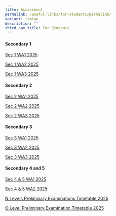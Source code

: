 ```yaml
---
title: Assessment
permalink: /useful-links/for-students/permalink/
variant: tiptap
description: ""
third_nav_title: For Students
---
```

<h4><strong>Secondary 1</strong></h4>
<p><a href="/files/Pdf/Weighted Assessment/Overview_of_Sec_1_WA1_2025.pdf" rel="noopener nofollow" target="_blank">Sec 1 WA1 2025</a>
</p>
<p><a href="/files/Pdf/Weighted Assessment/Sec_1_WA2_2025.pdf" rel="noopener nofollow" target="_blank">Sec 1 WA2 2025</a>
</p>
<p><a href="/files/Pdf/Weighted Assessment/YYSS_Overview_of_WA3_2025_xlsx___Sec_1.pdf" rel="noopener nofollow" target="_blank">Sec 1 WA3 2025</a>
</p>
<h4><strong>Secondary 2</strong></h4>
<p><a href="/files/Pdf/Weighted Assessment/Overview_of_Sec_2_WA1_2025.pdf" rel="noopener nofollow" target="_blank">Sec 2 WA1 2025</a>
</p>
<p><a href="/files/Pdf/Weighted Assessment/Sec_2_WA2_2025.pdf" rel="noopener nofollow" target="_blank">Sec 2 WA2 2025</a>
</p>
<p><a href="/files/Pdf/Weighted Assessment/YYSS_Overview_of_WA3_2025_xlsx___Sec_2.pdf" rel="noopener nofollow" target="_blank">Sec 2 WA3 2025</a>
</p>
<p></p>
<h4><strong>Secondary 3</strong></h4>
<p><a href="/files/Pdf/Weighted Assessment/Overview_of_Sec_3_WA1_2025.pdf" rel="noopener nofollow" target="_blank">Sec 3 WA1 2025</a>
</p>
<p><a href="/files/Pdf/Weighted Assessment/Sec_3_WA2_2025.pdf" rel="noopener nofollow" target="_blank">Sec 3 WA2 2025</a>
</p>
<p><a href="/files/Pdf/Weighted Assessment/YYSS_Overview_of_WA3_2025_xlsx___Sec_3.pdf" rel="noopener nofollow" target="_blank">Sec 3 WA3 2025</a>
</p>
<p></p>
<h4><strong>Secondary 4 and 5</strong></h4>
<p><a href="/files/Pdf/Weighted Assessment/Overview_of_Sec_4_and_5_WA1_2025.pdf" rel="noopener nofollow" target="_blank">Sec 4 &amp; 5 WA1 2025</a>
</p>
<p><a href="/files/Pdf/Weighted Assessment/Sec_4_and_5_WA2_2025.pdf" rel="noopener nofollow" target="_blank">Sec 4 &amp; 5 WA2 2025</a>
</p>
<p></p>
<p><a href="/files/Pdf/Weighted Assessment/N_Level_Preliminary_Examinations_Timetable_2025.pdf" rel="noopener nofollow" target="_blank">N Levels Preliminary Examinations Timetable 2025</a>
</p>
<p><a href="/files/Pdf/Weighted Assessment/O_Level_Preliminary_Examinations_Timetable_2025_4_Aug.pdf" rel="noopener nofollow" target="_blank">O Level Preliminary Examination Timetable 2025</a>
</p>
<p></p>